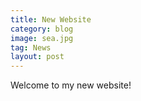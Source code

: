 ```yaml
---
title: New Website
category: blog
image: sea.jpg
tag: News
layout: post
---
```


Welcome to my new website!
